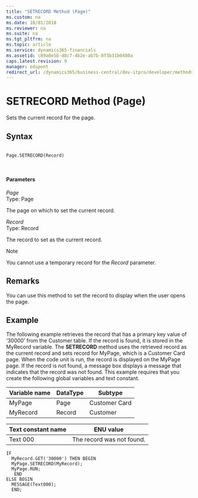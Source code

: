 ```yaml
---
title: "SETRECORD Method (Page)"
ms.custom: na
ms.date: 10/01/2018
ms.reviewer: na
ms.suite: na
ms.tgt_pltfrm: na
ms.topic: article
ms.service: dynamics365-financials
ms.assetid: c89a0e5b-d8c7-4b2e-ab7b-0f3b31b0480a
caps.latest.revision: 9
manager: edupont
redirect_url: /dynamics365/business-central/dev-itpro/developer/methods-auto/library
---
```


 

# SETRECORD Method (Page)
Sets the current record for the page.  
  
## Syntax  
  
```vb  
  
Page.SETRECORD(Record)  
```  
  
```c#  
  
```  
  
#### Parameters  
 *Page*  
 Type: Page  
  
 The page on which to set the current record.  
  
 *Record*  
 Type: Record  
  
 The record to set as the current record.  
  
> [!NOTE]  
>  You cannot use a temporary record for the *Record* parameter.  
  
## Remarks  
 You can use this method to set the record to display when the user opens the page.  
  
## Example  
 The following example retrieves the record that has a primary key value of ‘30000’ from the Customer table. If the record is found, it is stored in the MyRecord variable. The **SETRECORD** method uses the retrieved record as the current record and sets record for MyPage, which is a Customer Card page. When the code unit is run, the record is displayed on the MyPage page. If the record is not found, a message box displays a message that indicates that the record was not found. This example requires that you create the following global variables and text constant.  
  
|Variable name|DataType|Subtype|  
|-------------------|--------------|-------------|  
|MyPage|Page|Customer Card|  
|MyRecord|Record|Customer|  
  
|Text constant name|ENU value|  
|------------------------|---------------|  
|Text 000|The record was not found.|  
  
```  
IF  
  MyRecord.GET('30000') THEN BEGIN  
  MyPage.SETRECORD(MyRecord);  
  MyPage.RUN;  
   END  
ELSE BEGIN  
  MESSAGE(Text000);  
  END;  
```